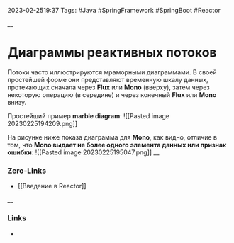 2023-02-2519:37
Tags: #Java #SpringFramework #SpringBoot #Reactor

__ 
# Диаграммы реактивных потоков

Потоки часто иллюстрируются мраморными диаграммами. В своей простейшей форме они представляют временную шкалу данных, протекающих сначала через **Flux** или **Mono** (вверху), затем через некоторую операцию (в середине) и через конечный **Flux** или **Mono** внизу.

Простейший пример **marble diagram**:
![[Pasted image 20230225194209.png]]

На рисунке ниже показа диаграмма для **Mono**, как видно, отличие в том, что **Mono выдает не более одного элемента данных или признак ошибки**:
![[Pasted image 20230225195047.png]]
__
### Zero-Links
- [[Введение в Reactor]]

__
### Links
- 

